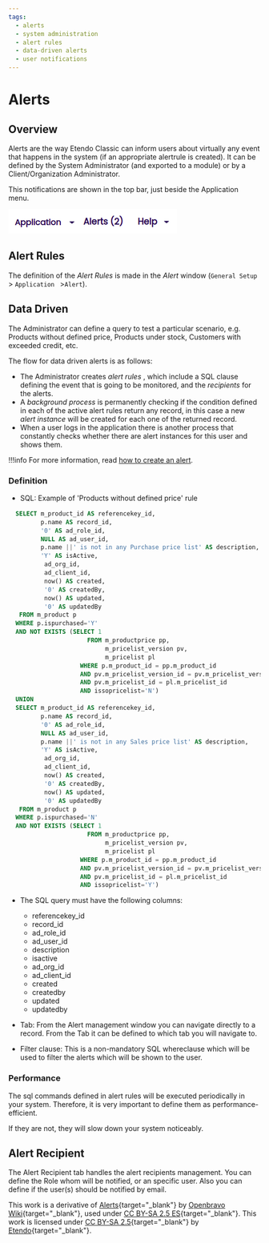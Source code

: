 ```yaml
---
tags: 
  - alerts
  - system administration
  - alert rules
  - data-driven alerts
  - user notifications
---
```


# Alerts


##  Overview

Alerts are the way Etendo Classic can inform users about virtually any event
that happens in the system (if an appropriate alertrule is created). It can be
defined by the System Administrator (and exported to a module) or by a Client/Organization Administrator.

This notifications are shown in the top bar, just beside the Application menu.

![]( ../../../assets/developer-guide/etendo-classic/concepts/Alerts-0.png)


##  Alert Rules

The definition of the _Alert Rules_ is made in the _Alert_ window (`General Setup` > `Application ` >`Alert`).

##  Data Driven

The Administrator can define a query to test a particular scenario, e.g. Products without defined price, Products under stock, Customers with exceeded credit, etc.

The flow for data driven alerts is as follows:

  * The Administrator creates *alert rules* , which include a SQL clause defining the event that is going to be monitored, and the *recipients* for the alerts. 
  * A *background process* is permanently checking if the condition defined in each of the active alert rules return any record, in this case a new *alert instance* will be created for each one of the returned record. 
  * When a user logs in the application there is another process that constantly checks whether there are alert instances for this user and shows them. 

!!!info
    For more information, read [how to create an alert](/developer-guide/etendo-classic/how-to-guides/How_to_create_an_Alert/).

###  Definition

  * SQL: Example of 'Products without defined price' rule 

    
    
  ```sql
    SELECT m_product_id AS referencekey_id,
           p.name AS record_id,
           '0' AS ad_role_id,
           NULL AS ad_user_id,
           p.name ||' is not in any Purchase price list' AS description,
           'Y' AS isActive,
            ad_org_id, 
            ad_client_id, 
            now() AS created,  
            '0' AS createdBy,  
            now() AS updated,
            '0' AS updatedBy
     FROM m_product p
    WHERE p.ispurchased='Y'
    AND NOT EXISTS (SELECT 1 
                        FROM m_productprice pp,
                             m_pricelist_version pv,
                             m_pricelist pl
                      WHERE p.m_product_id = pp.m_product_id
                      AND pv.m_pricelist_version_id = pv.m_pricelist_version_id
                      AND pv.m_pricelist_id = pl.m_pricelist_id
                      AND issopricelist='N')
    UNION                  
    SELECT m_product_id AS referencekey_id,
           p.name AS record_id,
           '0' AS ad_role_id,
           NULL AS ad_user_id,
           p.name ||' is not in any Sales price list' AS description,
           'Y' AS isActive,
            ad_org_id, 
            ad_client_id, 
            now() AS created,  
            '0' AS createdBy,  
            now() AS updated,
            '0' AS updatedBy
     FROM m_product p
    WHERE p.ispurchased='N'
    AND NOT EXISTS (SELECT 1 
                        FROM m_productprice pp,
                             m_pricelist_version pv,
                             m_pricelist pl
                      WHERE p.m_product_id = pp.m_product_id
                      AND pv.m_pricelist_version_id = pv.m_pricelist_version_id
                      AND pv.m_pricelist_id = pl.m_pricelist_id
                      AND issopricelist='Y')
  ```

  * The SQL query must have the following columns: 
    * referencekey_id 
    * record_id 
    * ad_role_id 
    * ad_user_id 
    * description 
    * isactive 
    * ad_org_id 
    * ad_client_id 
    * created 
    * createdby 
    * updated 
    * updatedby 

  * Tab: From the Alert management window you can navigate directly to a record. From the Tab it can be defined to which tab you will navigate to. 

  * Filter clause: This is a non-mandatory SQL whereclause which will be used to filter the alerts which will be shown to the user. 

###  Performance

The sql commands defined in alert rules will be executed periodically in
your system. Therefore, it is very important to define them as performance-efficient.

If they are not, they will slow down your system noticeably.


##  Alert Recipient

The Alert Recipient tab handles the alert recipients management. You can
define the Role whom will be notified, or an specific user. Also you can
define if the user(s) should be notified by email.

This work is a derivative of [Alerts](https://wiki.openbravo.com/wiki/Alerts){target="\_blank"} by [Openbravo Wiki](http://wiki.openbravo.com/wiki/Welcome_to_Openbravo){target="\_blank"}, used under [CC BY-SA 2.5 ES](https://creativecommons.org/licenses/by-sa/2.5/es/){target="\_blank"}. This work is licensed under [CC BY-SA 2.5](https://creativecommons.org/licenses/by-sa/2.5/){target="\_blank"} by [Etendo](https://etendo.software){target="\_blank"}. 
